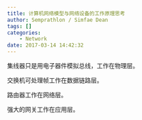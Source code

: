 ```yaml
---
title: 计算机网络模型与网络设备的工作原理思考
author: Semprathlon / Simfae Dean
tags: []
categories:
	- Network
date: 2017-03-14 14:42:32
---
```

集线器只是用电子器件模拟总线，工作在物理层。

交换机可处理帧工作在数据链路层。

路由器工作在网络层。

强大的网关工作在应用层。